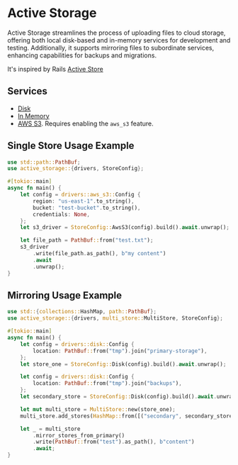 # Active Storage

Active Storage streamlines the process of uploading files to cloud storage, offering both local disk-based and in-memory services for development and testing. Additionally, it supports mirroring files to subordinate services, enhancing capabilities for backups and migrations.

It's inspired by Rails [Active Store](https://guides.rubyonrails.org/active_storage_overview.html)


## Services

* [Disk](./examples/disk.rs)
* [In Memory](./examples/in_memory.rs)
* [AWS S3](./examples/aws_s3.rs). Requires enabling the `aws_s3` feature.


## Single Store Usage Example

```rust
use std::path::PathBuf;
use active_storage::{drivers, StoreConfig};

#[tokio::main]
async fn main() {
    let config = drivers::aws_s3::Config {
        region: "us-east-1".to_string(),
        bucket: "test-bucket".to_string(),
        credentials: None,
    };
    let s3_driver = StoreConfig::AwsS3(config).build().await.unwrap();

    let file_path = PathBuf::from("test.txt");
    s3_driver
        .write(file_path.as_path(), b"my content")
        .await
        .unwrap();
}

```


## Mirroring Usage Example

```rust
use std::{collections::HashMap, path::PathBuf};
use active_storage::{drivers, multi_store::MultiStore, StoreConfig};

#[tokio::main]
async fn main() {
    let config = drivers::disk::Config {
        location: PathBuf::from("tmp").join("primary-storage"),
    };
    let store_one = StoreConfig::Disk(config).build().await.unwrap();

    let config = drivers::disk::Config {
        location: PathBuf::from("tmp").join("backups"),
    };
    let secondary_store = StoreConfig::Disk(config).build().await.unwrap();

    let mut multi_store = MultiStore::new(store_one);
    multi_store.add_stores(HashMap::from([("secondary", secondary_store)]));

    let _ = multi_store
        .mirror_stores_from_primary()
        .write(PathBuf::from("test").as_path(), b"content")
        .await;
}

```


